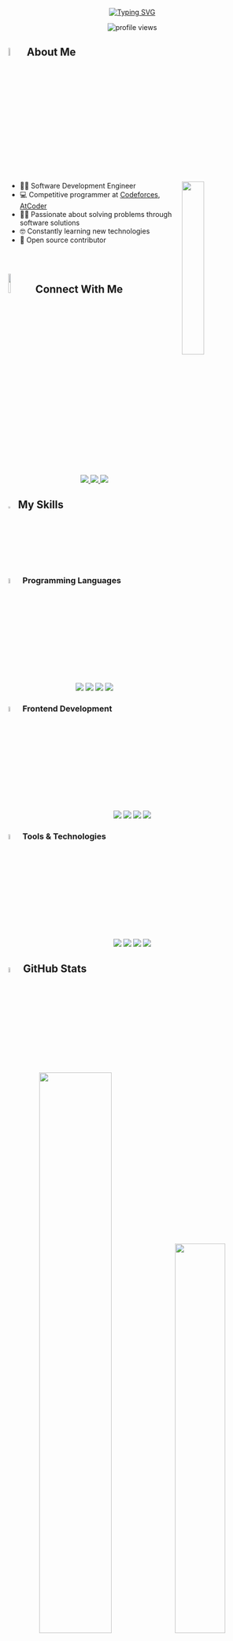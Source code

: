 <p align="center">
  <a href="https://readme-typing-svg.demolab.com">
    <img src="https://readme-typing-svg.demolab.com?font=Fira+Code&pause=1000&color=D2A306&center=true&vCenter=true&width=600&lines=Software+Development+Engineer;Always+learning+new+things;Using+Software+as+a+solution+for+every+Problem" alt="Typing SVG" />
  </a>
</p>

<p align="center">
  <img src="https://komarev.com/ghpvc/?username=omar-alsawa7&label=Profile%20Views&color=0e75b6&style=flat" alt="profile views" /> 
</p>

## <img src="https://i.pinimg.com/originals/3f/7e/4e/3f7e4eff7c96e9fe4b8b4b1ff3f7bdb5.gif" width="6.5%"> About Me

<img align="right" src="https://github.com/omar-alsawa7/omar-alsawa7/blob/main/Images/Right_Side.gif?raw=true" width="30%">

- 👨‍💻 Software Development Engineer
- :computer: Competitive programmer at [Codeforces](https://codeforces.com/profile/your_handle), [AtCoder](https://atcoder.jp/users/your_handle)
- ✍🏻 Passionate about solving problems through software solutions
- 🤓 Constantly learning new technologies
- 🚀 Open source contributor

<br>

## <img src="https://github.com/omar-alsawa7/omar-alsawa7/blob/main/Images/Connect-with-me.gif?raw=true" width="10%"> Connect With Me

<p align="center">
  <a href="mailto:omaralsawah3@gmail.com">
    <img src="https://img.shields.io/badge/Gmail-D14836?style=for-the-badge&logo=gmail&logoColor=white">
  </a>
  <a href="https://github.com/omar-alsawa7">
    <img src="https://img.shields.io/badge/GitHub-100000?style=for-the-badge&logo=github&logoColor=white">
  </a>
  <a href="https://linkedin.com/in/your-profile">
    <img src="https://img.shields.io/badge/LinkedIn-0077B5?style=for-the-badge&logo=linkedin&logoColor=white">
  </a>
</p>

## <img src="https://media2.giphy.com/media/QssGEmpkyEOhBCb7e1/giphy.gif?cid=ecf05e47a0n3gi1bfqntqmob8g9aid1oyj2wr3ds3mg700bl&rid=giphy.gif" width="3%"> My Skills

### <img src="https://github.com/omar-alsawa7/omar-alsawa7/blob/main/Images/Programming_Languages.gif?raw=true" width="5%"> Programming Languages

<p align="center">
  <img src="https://img.shields.io/badge/C-00599C?style=for-the-badge&logo=c&logoColor=white">
  <img src="https://img.shields.io/badge/C%2B%2B-00599C?style=for-the-badge&logo=c%2B%2B&logoColor=white">
  <img src="https://img.shields.io/badge/Python-3776AB?style=for-the-badge&logo=python&logoColor=white">
  <img src="https://img.shields.io/badge/JavaScript-F7DF1E?style=for-the-badge&logo=javascript&logoColor=black">
</p>

### <img src="https://github.com/omar-alsawa7/omar-alsawa7/blob/main/Images/Front_End.gif?raw=true" width="5%"> Frontend Development

<p align="center">
  <img src="https://img.shields.io/badge/HTML5-E34F26?style=for-the-badge&logo=html5&logoColor=white">
  <img src="https://img.shields.io/badge/CSS3-1572B6?style=for-the-badge&logo=css3&logoColor=white">
  <img src="https://img.shields.io/badge/React-20232A?style=for-the-badge&logo=react&logoColor=61DAFB">
  <img src="https://img.shields.io/badge/Redux-593D88?style=for-the-badge&logo=redux&logoColor=white">
</p>

### <img src="https://github.com/omar-alsawa7/omar-alsawa7/blob/main/Images/Software_Tools.gif?raw=true" width="5%"> Tools & Technologies

<p align="center">
  <img src="https://img.shields.io/badge/Git-F05032?style=for-the-badge&logo=git&logoColor=white">
  <img src="https://img.shields.io/badge/Docker-2496ED?style=for-the-badge&logo=docker&logoColor=white">
  <img src="https://img.shields.io/badge/Linux-FCC624?style=for-the-badge&logo=linux&logoColor=black">
  <img src="https://img.shields.io/badge/Postman-FF6C37?style=for-the-badge&logo=postman&logoColor=white">
</p>

## <img src="https://github.com/omar-alsawa7/omar-alsawa7/blob/main/Images/Statistics.gif?raw=true" width="5%"> GitHub Stats

<p align="center">
  <img src="https://github-readme-stats.vercel.app/api?username=omar-alsawa7&show_icons=true&theme=radical" width="54%">
  <img src="https://github-readme-streak-stats.herokuapp.com/?user=omar-alsawa7&theme=radical" width="45%">
</p>

<p align="center">
  <img src="https://github-readme-stats.vercel.app/api/top-langs/?username=omar-alsawa7&layout=compact&theme=radical">
</p>
